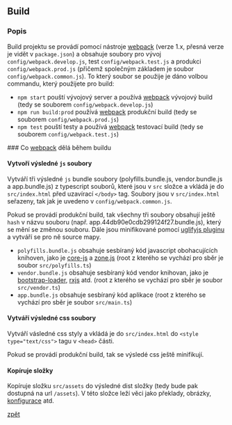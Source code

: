 ## Build

### Popis

Build projektu se provádí pomocí nástroje [webpack](https://webpack.github.io/) (verze 1.x, přesná verze je vidět v `package.json`) a obsahuje soubory pro vývoj `config/webpack.develop.js`, test `config/webpack.test.js` a produkci `config/webpack.prod.js` (přičemž společným základem je soubor `config/webpack.common.js`). To který soubor se použije je dáno volbou commandu, který použijete pro build:

- `npm start` pouští vývojový server a používá [webpack](https://webpack.github.io/) vývojový build (tedy se souborem `config/webpack.develop.js`)
- `npm run build:prod` používá [webpack](https://webpack.github.io/) produkční build (tedy se souborem `config/webpack.prod.js`)
- `npm test` pouští testy a používá [webpack](https://webpack.github.io/) testovací build (tedy se souborem `config/webpack.test.js`)

### Co [webpack](https://webpack.github.io/) dělá během buildu

#### Vytvoří výsledné `js` soubory

Vytváří tři výsledné `js` bundle soubory (polyfills.bundle.js, vendor.bundle.js a app.bundle.js) z typescript souborů, které jsou v `src` složce a vkládá je do `src/index.html` před uzavírací `</body>` tag. Soubory jsou v `src/index.html` seřazeny, tak jak je uvedeno v `config/webpack.common.js`.

Pokud se provádí produkční build, tak všechny tři soubory obsahují ještě `hash` v názvu souboru (např. app.44db90e0cdb299124f27.bundle.js), který se mění se změnou souboru. Dále jsou minifikované pomocí [uglifyjs pluginu](https://webpack.github.io/docs/list-of-plugins.html#uglifyjsplugin) a vytváří se pro ně source mapy.

- `polyfills.bundle.js` obsahuje sesbíraný kód javascript obohacujících knihoven, jako je [core-js](https://github.com/zloirock/core-js) a [zone.js](https://github.com/angular/zone.js) (root z kterého se vychází pro sběr je soubor `src/polyfills.ts`)
- `vendor.bundle.js` obsahuje sesbíraný kód vendor knihovan, jako je [bootstrap-loader](https://github.com/shakacode/bootstrap-loader/tree/v1), [rxjs](https://github.com/ReactiveX/RxJS) atd. (root z kterého se vychází pro sběr je soubor `src/vendor.ts`)
- `app.bundle.js` obsahuje sesbíraný kód aplikace (root z kterého se vychází pro sběr je soubor `src/main.ts`)

#### Vytváří výsledné css soubory

Vytváří vásledné css styly a vkládá je do `src/index.html` do `<style type="text/css">` tagu v `<head>` části.

Pokud se provádí produkční build, tak se výsledé css ještě minifikují.

#### Kopíruje složky

Kopíruje složku `src/assets` do výsledné dist složky (tedy bude pak dostupná na url `/assets`). V této složce leží věci jako překlady, obrázky, [konfigurace](./config.md) atd.

[zpět](../README.md)
